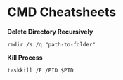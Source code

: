 # CMD Cheatsheets


**Delete Directory Recursively**
```
rmdir /s /q "path-to-folder"
```

**Kill Process**
```
taskkill /F /PID $PID
```
